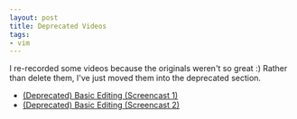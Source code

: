 ```yaml
---
layout: post
title: Deprecated Videos
tags:
- vim
---
```

I re-recorded some videos because the originals weren't so great :) Rather than delete them, I've just moved them into the deprecated section.

- [(Deprecated) Basic Editing (Screencast 1)](http://vimeo.com/6024774)
- [(Deprecated) Basic Editing (Screencast 2)](http://vimeo.com/6025010)

